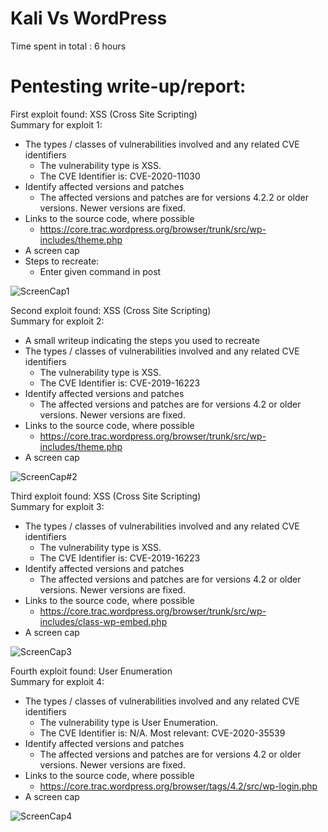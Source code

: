 # Kali Vs WordPress
Time spent in total : 6 hours
# Pentesting write-up/report:<br/>
First exploit found: XSS (Cross Site Scripting)<br/>
Summary for exploit 1:         
   - The types / classes of vulnerabilities involved and any related CVE identifiers
      - The vulnerability type is XSS.
      - The CVE Identifier is: CVE-2020-11030
   - Identify affected versions and patches
      - The affected versions and patches are for versions 4.2.2 or older versions. Newer versions are fixed.
   - Links to the source code, where possible
      - https://core.trac.wordpress.org/browser/trunk/src/wp-includes/theme.php
   - A screen cap
   - Steps to recreate:
      - Enter given command in post

![ScreenCap1](https://user-images.githubusercontent.com/96878742/198816347-a3e6bf7f-f7bc-42c9-a4bf-eaab469bb6ca.gif)

Second exploit found: XSS (Cross Site Scripting)<br/>
Summary for exploit 2:         
   - A small writeup indicating the steps you used to recreate
   - The types / classes of vulnerabilities involved and any related CVE identifiers
      - The vulnerability type is XSS.
      - The CVE Identifier is: CVE-2019-16223 
   - Identify affected versions and patches
      - The affected versions and patches are for versions 4.2 or older versions. Newer versions are fixed. 
   - Links to the source code, where possible
      - https://core.trac.wordpress.org/browser/trunk/src/wp-includes/theme.php 
   - A screen cap

![ScreenCap#2](https://user-images.githubusercontent.com/96878742/198817077-7f3cb471-0bd7-44c5-9146-6ec6f8fc7c14.gif)

Third exploit found: XSS (Cross Site Scripting)<br/>
Summary for exploit 3:
   - The types / classes of vulnerabilities involved and any related CVE identifiers
      - The vulnerability type is XSS.
      - The CVE Identifier is: CVE-2019-16223 
   - Identify affected versions and patches
      - The affected versions and patches are for versions 4.2 or older versions. Newer versions are fixed.  
   - Links to the source code, where possible
      - https://core.trac.wordpress.org/browser/trunk/src/wp-includes/class-wp-embed.php 
   - A screen cap

![ScreenCap3](https://user-images.githubusercontent.com/96878742/198817432-4aee6338-21f7-498c-93eb-262a26bd6746.gif)

Fourth exploit found: User Enumeration <br/>
Summary for exploit 4:
   - The types / classes of vulnerabilities involved and any related CVE identifiers
      - The vulnerability type is User Enumeration.
      - The CVE Identifier is: N/A. Most relevant: CVE-2020-35539
   - Identify affected versions and patches
      - The affected versions and patches are for versions 4.2 or older versions. Newer versions are fixed.
   - Links to the source code, where possible
      - https://core.trac.wordpress.org/browser/tags/4.2/src/wp-login.php
   - A screen cap

![ScreenCap4](https://user-images.githubusercontent.com/96878742/198817804-3e831e06-e3b6-4691-8cc5-bbe8ad8d55dd.gif)
